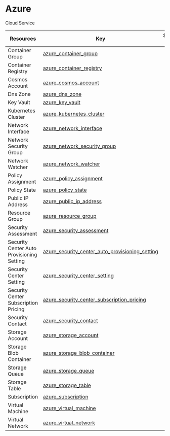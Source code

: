 Azure
=====
Cloud Service

| **Resources**                             | **Key**                                                                                                         | **Supports Events** |
| ----------------------------------------- | --------------------------------------------------------------------------------------------------------------- | ------------------- |
| Container Group                           | [azure\_container\_group](azure\_container\_group.md)                                                           |                     |
| Container Registry                        | [azure\_container\_registry](azure\_container\_registry.md)                                                     |                     |
| Cosmos Account                            | [azure\_cosmos\_account](azure\_cosmos\_account.md)                                                             |                     |
| Dns Zone                                  | [azure\_dns\_zone](azure\_dns\_zone.md)                                                                         |                     |
| Key Vault                                 | [azure\_key\_vault](azure\_key\_vault.md)                                                                       |                     |
| Kubernetes Cluster                        | [azure\_kubernetes\_cluster](azure\_kubernetes\_cluster.md)                                                     |                     |
| Network Interface                         | [azure\_network\_interface](azure\_network\_interface.md)                                                       |                     |
| Network Security Group                    | [azure\_network\_security\_group](azure\_network\_security\_group.md)                                           |                     |
| Network Watcher                           | [azure\_network\_watcher](azure\_network\_watcher.md)                                                           |                     |
| Policy Assignment                         | [azure\_policy\_assignment](azure\_policy\_assignment.md)                                                       |                     |
| Policy State                              | [azure\_policy\_state](azure\_policy\_state.md)                                                                 |                     |
| Public IP Address                         | [azure\_public\_ip\_address](azure\_public\_ip\_address.md)                                                     |                     |
| Resource Group                            | [azure\_resource\_group](azure\_resource\_group.md)                                                             |                     |
| Security Assessment                       | [azure\_security\_assessment](azure\_security\_assessment.md)                                                   |                     |
| Security Center Auto Provisioning Setting | [azure\_security\_center\_auto\_provisioning\_setting](azure\_security\_center\_auto\_provisioning\_setting.md) |                     |
| Security Center Setting                   | [azure\_security\_center\_setting](azure\_security\_center\_setting.md)                                         |                     |
| Security Center Subscription Pricing      | [azure\_security\_center\_subscription\_pricing](azure\_security\_center\_subscription\_pricing.md)             |                     |
| Security Contact                          | [azure\_security\_contact](azure\_security\_contact.md)                                                         |                     |
| Storage Account                           | [azure\_storage\_account](azure\_storage\_account.md)                                                           |                     |
| Storage Blob Container                    | [azure\_storage\_blob\_container](azure\_storage\_blob\_container.md)                                           |                     |
| Storage Queue                             | [azure\_storage\_queue](azure\_storage\_queue.md)                                                               |                     |
| Storage Table                             | [azure\_storage\_table](azure\_storage\_table.md)                                                               |                     |
| Subscription                              | [azure\_subscription](azure\_subscription.md)                                                                   |                     |
| Virtual Machine                           | [azure\_virtual\_machine](azure\_virtual\_machine.md)                                                           |                     |
| Virtual Network                           | [azure\_virtual\_network](azure\_virtual\_network.md)                                                           |                     |
